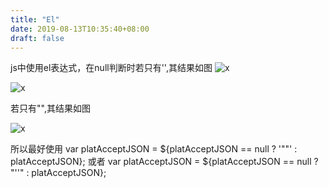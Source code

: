 ```yaml
---
title: "El"
date: 2019-08-13T10:35:40+08:00
draft: false
---
```


js中使用el表达式，在null判断时若只有'',其结果如图
![x](/images/el1.png)

![x](/images/el2.png)

若只有"",其结果如图

![x](/images/el2.png)

所以最好使用
 var platAcceptJSON = ${platAcceptJSON == null ? '""' : platAcceptJSON};
 或者
 var platAcceptJSON = ${platAcceptJSON == null ? "''" : platAcceptJSON};